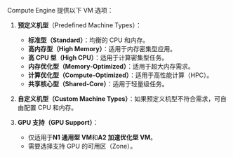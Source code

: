 Compute Engine 提供以下 VM 选项：  

1. **预定义机型**（Predefined Machine Types）：  
   - **标准型（Standard）**：均衡的 CPU 和内存。  
   - **高内存型（High Memory）**：适用于内存密集型应用。  
   - **高 CPU 型（High CPU）**：适用于计算密集型任务。  
   - **内存优化型（Memory-Optimized）**：适用于超大内存需求。  
   - **计算优化型（Compute-Optimized）**：适用于高性能计算（HPC）。  
   - **共享核心型（Shared-Core）**：适用于轻量级任务。  

2. **自定义机型（Custom Machine Types）**：如果预定义机型不符合需求，可自由配置 CPU 和内存。  

3. **GPU 支持（GPU Support）**：  
   - 仅适用于**N1 通用型 VM**和**A2 加速优化型 VM**。  
   - 需要选择支持 GPU 的可用区（Zone）。